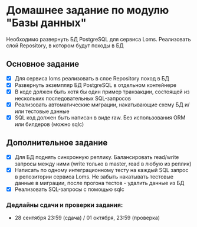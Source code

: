 # Домашнее задание по модулю "Базы данных"

Необходимо развернуть БД PostgreSQL для сервиса Loms. Реализовать слой Repository, в котором будут походы в БД

## Основное задание

- [x] Для сервиса loms реализовать в слое Repository поход в БД
- [x] Развернуть экземпляр БД PostgreSQL в отдельном контейнере
- [x] В коде должен быть хотя бы один пример транзакции, состоящей из нескольких последовательных SQL-запросов
- [x] Реализовать автоматические миграции, накатывающие схему БД и/или тестовые данные
- [x] SQL код должен быть написан в виде raw. Без использования ORM или билдеров (можно sqlc)

## Дополнительное задание

- [x] Для БД поднять синхронную реплику. Балансировать read/write запросы между ними (write только в master, read в любую из реплик)
- [x] Написать по одному интеграционному тесту на каждый SQL запрос в репозитории сервиса Loms. Не забыть накатывать тестовые данные в миграции, после прогона тестов - удалить данные из БД
- [x] Реализовать SQL-запросы с помощью sqlc

### Дедлайны сдачи и проверки задания:
- 28 сентября 23:59 (сдача) / 01 октября, 23:59 (проверка)
